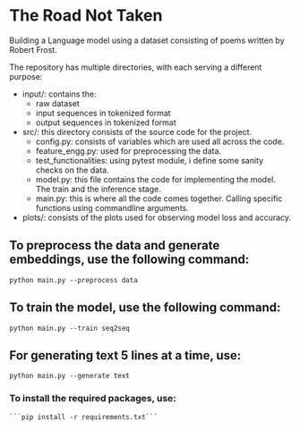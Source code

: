 # The Road Not Taken

Building a Language model using a dataset consisting of poems written by Robert Frost.

The repository has multiple directories, with each serving a different purpose:
- input/: contains the:
    - raw dataset
    - input sequences in tokenized format
    - output sequences in tokenized format
- src/: this directory consists of the source code for the project.
    - config.py: consists of variables which are used all across the code.
    - feature_engg.py: used for preprocessing the data.
    - test_functionalities: using pytest module, i define some sanity checks on the data.
    - model.py: this file contains the code for implementing the model. The train and the inference stage.
    - main.py: this is where all the code comes together. Calling specific functions using commandline arguments.
- plots/: consists of the plots used for observing model loss and accuracy.

## To preprocess the data and generate embeddings, use the following command:
  ```python main.py --preprocess data```
  
  
## To train the model, use the following command:
  ```python main.py --train seq2seq```
  
  
## For generating text 5 lines at a time, use:
  ```python main.py --generate text```


### To install the required packages, use:
    ```pip install -r requirements.txt```

